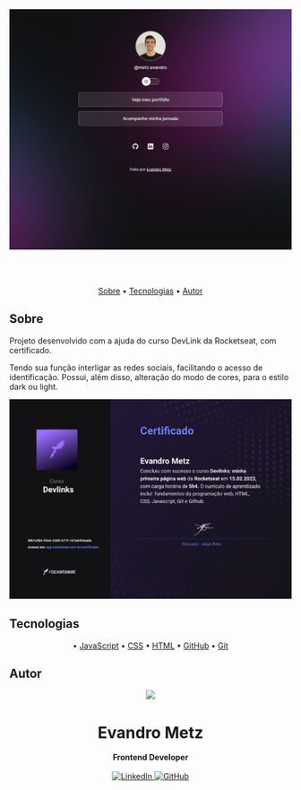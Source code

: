 <img src="./.github/WebSite.png" alt="Web-Site" />

<br><br>

<p align="center">
  <a href="#sobre">Sobre</a> •
  <a href="#tecnologias">Tecnologias</a> •
  <a href="#autor">Autor</a>  
</p>

## Sobre

Projeto desenvolvido com a ajuda do curso DevLink da Rocketseat, com certificado.

Tendo sua função interligar as redes sociais, facilitando o acesso de identificação. Possui, além disso, alteração do modo de cores, para o estilo dark ou light.

<img src="./.github\devlinks-certificate.jpg"/>

## Tecnologias 

<p align="center">
  • <a href="https://developer.mozilla.org/pt-BR/docs/Web/JavaScript">JavaScript</a> 
  • <a href="https://developer.mozilla.org/pt-BR/docs/Web/CSS">CSS</a>
  • <a href="https://developer.mozilla.org/pt-BR/docs/Web/HTML">HTML</a>
  • <a href="https://github.com/">GitHub</a> 
  • <a href="https://git-scm.com/">Git</a> 
</p>

## Autor

<div align="center">
<img src="https://avatars.githubusercontent.com/u/99353801?s=400&u=fbad208bf15350a9e06e3a81ca5434be5fd1c691&v=4" />
<h1>Evandro Metz</h1>
<strong>Frontend Developer</strong>
<br/>
<br/>

<a href="https://www.linkedin.com/in/evandro-metz-76a6b1248/" target="_blank">
<img alt="LinkedIn" src="https://img.shields.io/badge/linkedin-%230077B5.svg?style=for-the-badge&logo=linkedin&logoColor=white"/>
</a>

<a href="https://github.com/metzevandro" target="_blank">
<img alt="GitHub" src="https://img.shields.io/badge/github-%23121011.svg?style=for-the-badge&logo=github&logoColor=white"/>
</a>

<br/>
<br/>
</div>